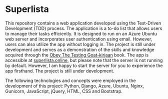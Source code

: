 # Superlista

This repository contains a web application developed using the Test-Driven Development (TDD) process. The application is a to-do list that allows users to manage their tasks efficiently. It is designed to run on an Azure Ubuntu web server and incorporates user authentication using email. However, users can also utilize the app without logging in. The project is still under development and serves as a demonstration of the skills and knowledge acquired through the [Obey The Testing Goat-kirjaan](https://www.obeythetestinggoat.com/) book. The app is accessible at [superlista.online](superlista.online), but please note that the server is not running by default. However, I am happy to start the server for you to experience the app firsthand. The project is still under development.

The following technologies and concepts were employed in the development of this project: Python, Django, Azure, Ubuntu, Nginx, Gunicorn, JavaScript, jQuery, HTML, CSS and Bootstrap.
